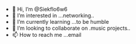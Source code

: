 - 👋 Hi, I’m @Siekflo6w6
- 👀 I’m interested in ...networking..
- 🌱 I’m currently learning ...to be humble
- 💞️ I’m looking to collaborate on .music projects..
- 📫 How to reach me ...email 

<!---
Siekflo6w6/Siekflo6w6 is a ✨ special ✨ repository because its `README.md` (this file) appears on your GitHub profile.
You can click the Preview link to take a look at your changes.
--->
